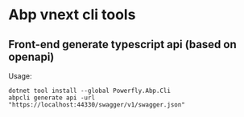 # Abp vnext cli tools

## Front-end generate typescript api (based on openapi)

Usage:
```
dotnet tool install --global Powerfly.Abp.Cli
abpcli generate api -url "https://localhost:44330/swagger/v1/swagger.json"
```
